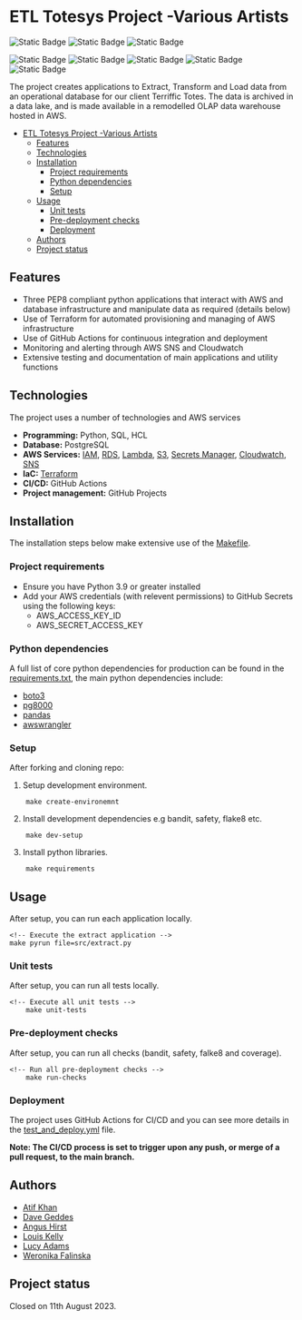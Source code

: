 # ETL Totesys Project -Various Artists
![Static Badge](https://img.shields.io/badge/GitHub_Actions_Status-DEPLOYED-green?logo=github)
![Static Badge](https://img.shields.io/badge/Testing_Status-PASS-green)
![Static Badge](https://img.shields.io/badge/Maintained%3F-no-red.svg)

![Static Badge](https://img.shields.io/badge/Python-14354C?style=for-the-badge&logo=python&logoColor=white)
![Static Badge](https://img.shields.io/badge/PostgreSQL-316192?style=for-the-badge&logo=postgresql&logoColor=white)
![Static Badge](https://img.shields.io/badge/TERRAFORM-green?style=for-the-badge&logo=terraform&logoColor=white&labelColor=purple&color=purple)
![Static Badge](https://img.shields.io/badge/Amazon_AWS-FF9900?style=for-the-badge&logo=amazonaws&logoColor=white)
![Static Badge](https://img.shields.io/badge/GitHub_Actions-2088FF?style=for-the-badge&logo=github-actions&logoColor=white)


The project creates applications to Extract, Transform and Load data from an operational database for our client Terriffic Totes. The data is archived in a data lake, and is made available in a remodelled OLAP data warehouse hosted in AWS.

- [ETL Totesys Project -Various Artists](#etl-totesys-project--various-artists)
  - [Features](#features)
  - [Technologies](#technologies)
  - [Installation](#installation)
    - [Project requirements](#project-requirements)
    - [Python dependencies](#python-dependencies)
    - [Setup](#setup)
  - [Usage](#usage)
    - [Unit tests](#unit-tests)
    - [Pre-deployment checks](#pre-deployment-checks)
    - [Deployment](#deployment)
  - [Authors](#authors)
  - [Project status](#project-status)

## Features
- Three PEP8 compliant python applications that interact with AWS and database infrastructure and manipulate data as required (details below)
- Use of Terraform for automated provisioning and managing of AWS infrastructure
- Use of GitHub Actions for continuous integration and deployment
- Monitoring and alerting through AWS SNS and Cloudwatch
- Extensive testing and documentation of main applications and utility functions

## Technologies
The project uses a number of technologies and AWS services
- **Programming:** Python, SQL, HCL
- **Database:** PostgreSQL
- **AWS Services:** [IAM](https://aws.amazon.com/iam/), [RDS](https://aws.amazon.com/rds/), [Lambda](https://aws.amazon.com/lambda/), [S3](https://aws.amazon.com/s3/), [Secrets Manager](https://aws.amazon.com/secrets-manager/), [Cloudwatch](https://aws.amazon.com/cloudwatch/), [SNS](https://aws.amazon.com/sns/)
- **IaC:** [Terraform](https://registry.terraform.io/providers/hashicorp/aws/latest/docs)
- **CI/CD:** GitHub Actions
- **Project management:** GitHub Projects

<!-- ## ETL Architecture
visual
- **Extract:** Application to continually ingest new and updated data from tables in <code>totesys</code> database and store in *ingestion* S3 bucket as <code>csv</code> files

- **Transform:** Application to remodel tables into a predefined schema suitable for a OLAP data warehouse and store data in *processed* S3 bucket in <code>parquet</code> format

- **Load:** Application to load data into data warehouse at defined intervals
 -->

## Installation
The installation steps below make extensive use of the [Makefile](Makefile).
### Project requirements
- Ensure you have Python 3.9 or greater installed
- Add your AWS credentials (with relevent permissions) to GitHub Secrets using the following keys:
    - AWS_ACCESS_KEY_ID
    - AWS_SECRET_ACCESS_KEY
 
### Python dependencies
A full list of core python dependencies for production can be found in the [requirements.txt](requirements.txt), the main python dependencies include:
- [boto3](https://boto3.amazonaws.com/v1/documentation/api/latest/guide/quickstart.html)
- [pg8000](https://github.com/tlocke/pg8000)
- [pandas](https://pandas.pydata.org/docs/user_guide/index.html)
- [awswrangler](https://aws-sdk-pandas.readthedocs.io/en/stable/)

### Setup

After forking and cloning repo:

1. Setup development environment.

``` make
    make create-environemnt
```

2. Install development dependencies e.g bandit, safety, flake8 etc.

``` make
    make dev-setup
```

3. Install python libraries.
``` make
    make requirements
```

## Usage
After setup, you can run each application locally.

``` make
<!-- Execute the extract application -->
make pyrun file=src/extract.py
```

### Unit tests
After setup, you can run all tests locally.

``` make 
<!-- Execute all unit tests -->
    make unit-tests
```

### Pre-deployment checks
After setup, you can run all checks (bandit, safety, falke8 and coverage).

```make
<!-- Run all pre-deployment checks -->
    make run-checks
```

### Deployment
The project uses GitHub Actions for CI/CD and you can see more details in the [test_and_deploy.yml](test_and_deploy) file. 

**Note: The CI/CD process is set to trigger upon any push, or merge of a pull request, to the main branch.**

## Authors
- [Atif Khan](http://www.github.com/atif-hussain-khan)
- [Dave Geddes](http://www.github.com/dabruge)
- [Angus Hirst](http://www.github.com/Pandangus)
- [Louis Kelly](http://www.github.com/LouKelly)
- [Lucy Adams](http://www.github.com/tricia-mcmillan)
- [Weronika Falinska](http://www.github.com/makikooni)

## Project status
Closed on 11th August 2023.
